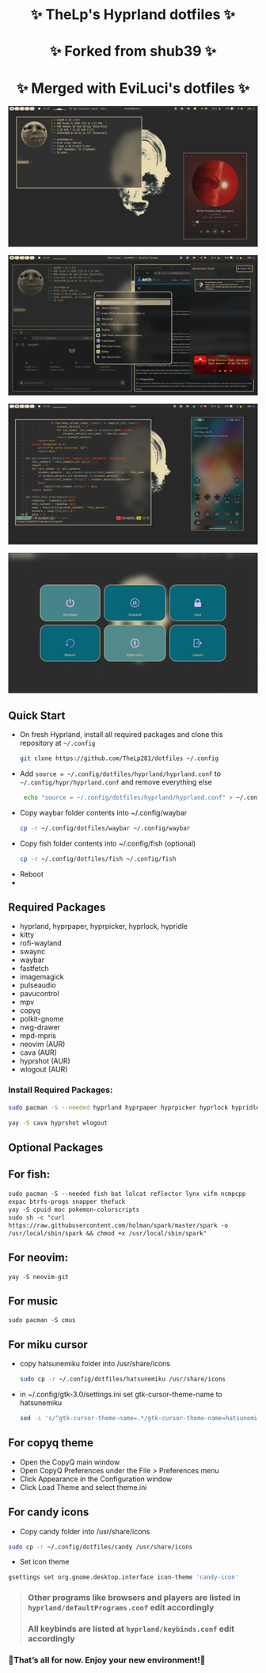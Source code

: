 <div align="center">
    <h1>✨ TheLp's Hyprland dotfiles ✨</h1>
    <h1>✨ Forked from shub39 ✨</h1>
    <h1>✨ Merged with EviLuci's dotfiles ✨</h1>
</div>

<div align="center"> 

</a>
</div>

![1](screenshots/1.png)

![2](screenshots/2.png)

![3](screenshots/3.png)

![4](screenshots/4.png)
## Quick Start

- On fresh Hyprland, install all required packages and clone this repository at `~/.config`
    ```bash
    git clone https://github.com/TheLp281/dotfiles ~/.config
    ```
- Add `source = ~/.config/dotfiles/hyprland/hyprland.conf` to `~/.config/hypr/hyprland.conf` and remove everything else
    ```bash
     echo "source = ~/.config/dotfiles/hyprland/hyprland.conf" > ~/.config/hypr/hyprland.conf
     ```
- Copy waybar folder contents into ~/.config/waybar
  ```bash
  cp -r ~/.config/dotfiles/waybar ~/.config/waybar
  ```
- Copy fish folder contents into ~/.config/fish (optional)
  ```bash
  cp -r ~/.config/dotfiles/fish ~/.config/fish
  ```
- Reboot
- 
## Required Packages

- hyprland, hyprpaper, hyprpicker, hyprlock, hypridle
- kitty
- rofi-wayland
- swaync
- waybar
- fastfetch
- imagemagick
- pulseaudio
- pavucontrol
- mpv
- copyq
- polkit-gnome
- nwg-drawer
- mpd-mpris
- neovim (AUR)
- cava (AUR)
- hyprshot (AUR)
- wlogout (AUR)

### Install Required Packages:
 ```bash
sudo pacman -S --needed hyprland hyprpaper hyprpicker hyprlock hypridle kitty rofi-wayland swaync waybar fastfetch imagemagick mpv copyq polkit-gnome nwg-drawer pulseaudio pavucontrol mpd-mpris
 ```

```bash
yay -S cava hyprshot wlogout
```

## Optional Packages
  ## For fish:
    sudo pacman -S --needed fish bat lolcat reflector lynx vifm ncmpcpp expac btrfs-progs snapper thefuck
    yay -S cpuid moc pokemon-colorscripts
    sudo sh -c "curl https://raw.githubusercontent.com/holman/spark/master/spark -o /usr/local/sbin/spark && chmod +x /usr/local/sbin/spark"
  ## For neovim:
    yay -S neovim-git
  ## For music
    sudo pacman -S cmus 
 

  ## For miku cursor
  - copy hatsunemiku folder into /usr/share/icons
      ```bash
      sudo cp -r ~/.config/dotfiles/hatsunemiku /usr/share/icons
      ```
  - in ~/.config/gtk-3.0/settings.ini set gtk-cursor-theme-name to hatsunemiku
      ```bash
      sed -i 's/^gtk-cursor-theme-name=.*/gtk-cursor-theme-name=hatsunemiku/' ~/.config/gtk-3.0/settings.ini
      ```
  ## For copyq theme
   - Open the CopyQ main window
   - Open CopyQ Preferences under the File > Preferences menu
   - Click Appearance in the Configuration window
   - Click Load Theme and select theme.ini
  ## For candy icons
  - Copy candy folder into /usr/share/icons
   ```bash
   sudo cp -r ~/.config/dotfiles/candy /usr/share/icons
   ```
  - Set icon theme
   ```bash
   gsettings set org.gnome.desktop.interface icon-theme 'candy-icon'
   ```
   
  





> ### Other programs like browsers and players are listed in `hyprland/defaultPrograms.conf` edit accordingly
> ### All keybinds are listed at `hyprland/keybinds.conf` edit accordingly

### 🎉That’s all for now. Enjoy your new environment!🎉
